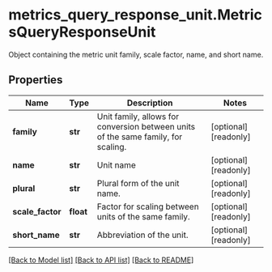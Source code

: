 # metrics_query_response_unit.MetricsQueryResponseUnit

Object containing the metric unit family, scale factor, name, and short name.
## Properties
Name | Type | Description | Notes
------------ | ------------- | ------------- | -------------
**family** | **str** | Unit family, allows for conversion between units of the same family, for scaling. | [optional] [readonly] 
**name** | **str** | Unit name | [optional] [readonly] 
**plural** | **str** | Plural form of the unit name. | [optional] [readonly] 
**scale_factor** | **float** | Factor for scaling between units of the same family. | [optional] [readonly] 
**short_name** | **str** | Abbreviation of the unit. | [optional] [readonly] 

[[Back to Model list]](README.md#documentation-for-models) [[Back to API list]](README.md#documentation-for-api-endpoints) [[Back to README]](README.md)


